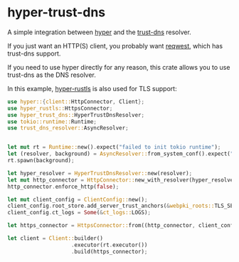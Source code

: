 # hyper-trust-dns

A simple integration between [hyper](https://github.com/hyperium/hyper) and the [trust-dns](https://github.com/bluejekyll/trust-dns) resolver.

If you just want an HTTP(S) client, you probably want [reqwest](https://github.com/seanmonstar/reqwest), which has trust-dns support.

If you need to use hyper directly for any reason, this crate allows you to use trust-dns as the DNS resolver.

In this example, [hyper-rustls](https://github.com/ctz/hyper-rustls) is also used for TLS support:

```rust
use hyper::{client::HttpConnector, Client};
use hyper_rustls::HttpsConnector;
use hyper_trust_dns::HyperTrustDnsResolver;
use tokio::runtime::Runtime;
use trust_dns_resolver::AsyncResolver;


let mut rt = Runtime::new().expect("failed to init tokio runtime");
let (resolver, background) = AsyncResolver::from_system_conf().expect("failed to init dns resolver");
rt.spawn(background);

let hyper_resolver = HyperTrustDnsResolver::new(resolver);
let mut http_connector = HttpConnector::new_with_resolver(hyper_resolver);
http_connector.enforce_http(false);

let mut client_config = ClientConfig::new();
client_config.root_store.add_server_trust_anchors(&webpki_roots::TLS_SERVER_ROOTS);
client_config.ct_logs = Some(&ct_logs::LOGS);

let https_connector = HttpsConnector::from((http_connector, client_config));

let client = Client::builder()
                    .executor(rt.executor())
                    .build(https_connector);
```

